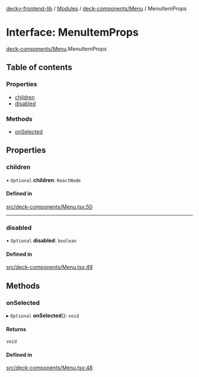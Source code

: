 [decky-frontend-lib](../README.md) / [Modules](../modules.md) / [deck-components/Menu](../modules/deck_components_Menu.md) / MenuItemProps

# Interface: MenuItemProps

[deck-components/Menu](../modules/deck_components_Menu.md).MenuItemProps

## Table of contents

### Properties

- [children](deck_components_Menu.MenuItemProps.md#children)
- [disabled](deck_components_Menu.MenuItemProps.md#disabled)

### Methods

- [onSelected](deck_components_Menu.MenuItemProps.md#onselected)

## Properties

### children

• `Optional` **children**: `ReactNode`

#### Defined in

[src/deck-components/Menu.tsx:50](https://github.com/SteamDeckHomebrew/decky-frontend-lib/blob/789e163/src/deck-components/Menu.tsx#L50)

___

### disabled

• `Optional` **disabled**: `boolean`

#### Defined in

[src/deck-components/Menu.tsx:49](https://github.com/SteamDeckHomebrew/decky-frontend-lib/blob/789e163/src/deck-components/Menu.tsx#L49)

## Methods

### onSelected

▸ `Optional` **onSelected**(): `void`

#### Returns

`void`

#### Defined in

[src/deck-components/Menu.tsx:48](https://github.com/SteamDeckHomebrew/decky-frontend-lib/blob/789e163/src/deck-components/Menu.tsx#L48)
